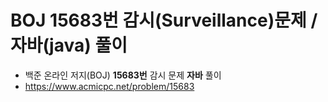 # BOJ 15683번 감시(Surveillance)문제 / 자바(java) 풀이
- 백준 온라인 저지(BOJ) <b>15683번</b> 감시 문제 <b>자바</b> 풀이
- https://www.acmicpc.net/problem/15683
